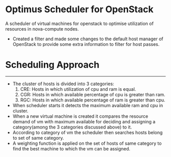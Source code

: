 # Optimus Scheduler for OpenStack
A scheduler of virtual machines for openstack to optimise utilization of resources in nova-compute nodes.

- Created a filter and made some changes to the default host manager of OpenStack to provide some extra information to filter for host passes.

# Scheduling Approach
-------------------
- The cluster of hosts is divided into 3 categories:
    1. CRE: Hosts in which utilization of cpu and ram is equal.
    2. CGR: Hosts in which available percentage of cpu is greater than ram.
    3. RGC: Hosts in which available percentage of ram is greater than cpu.
- When scheduler starts it detects the maximum available ram and cpu in cluster.
- When a new virtual machine is created it compares the resource demand of vm with maximum available for deciding and assigning a category(among the 3 categories discussed above) to it.
- According to category of vm the scheduler then searches hosts belong to set of same category. 
- A weighting function is applied on the set of hosts of same category to find the best machine to which the vm can be assigned. 
